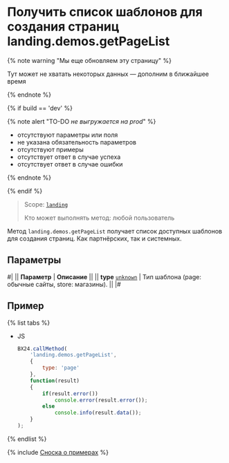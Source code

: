 # Получить список шаблонов для создания страниц landing.demos.getPageList

{% note warning "Мы еще обновляем эту страницу" %}

Тут может не хватать некоторых данных — дополним в ближайшее время

{% endnote %}

{% if build == 'dev' %}

{% note alert "TO-DO _не выгружается на prod_" %}

- отсутствуют параметры или поля
- не указана обязательность параметров
- отсутствуют примеры
- отсутствует ответ в случае успеха
- отсутствует ответ в случае ошибки

{% endnote %}

{% endif %}

> Scope: [`landing`](../../scopes/permissions.md)
>
> Кто может выполнять метод: любой пользователь

Метод `landing.demos.getPageList` получает список доступных шаблонов для создания страниц. Как партнёрских, так и системных.

## Параметры

#|
|| **Параметр** | **Описание** ||
|| **type**
[`unknown`](../../data-types.md) | Тип шаблона (page: обычные сайты, store: магазины). ||
|#

## Пример

{% list tabs %}

- JS

    ```js
    BX24.callMethod(
        'landing.demos.getPageList',
        {
            type: 'page'
        },
        function(result)
        {
            if(result.error())
                console.error(result.error());
            else
                console.info(result.data());
        }
    );
    ```

{% endlist %}

{% include [Сноска о примерах](../../../_includes/examples.md) %}